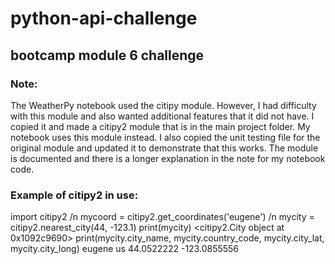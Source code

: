 # python-api-challenge
## bootcamp module 6 challenge


### Note:
The WeatherPy notebook used the citipy module. However, I had difficulty with this module and also wanted additional features that it did not have.
I copied it and made a citipy2 module that is in the main project folder. My notebook uses this module instead.
I also copied the unit testing file for the original module and updated it to demonstrate that this works.
The module is documented and there is a longer explanation in the note for my notebook code.


### Example of citipy2 in use:

import citipy2 /n
mycoord = citipy2.get_coordinates('eugene') /n
mycity = citipy2.nearest_city(44, -123.1)
print(mycity)
<citipy2.City object at 0x1092c9690>
print(mycity.city_name, mycity.country_code, mycity.city_lat, mycity.city_long)
eugene us 44.0522222 -123.0855556
